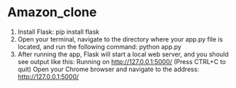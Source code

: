 # Amazon_clone
1.  Install Flask: pip install flask
2.  Open your terminal, navigate to the directory where your app.py file is located, and run the following command: python app.py
3.  After running the app, Flask will start a local web server, and you should see output like this:
    Running on http://127.0.0.1:5000/ (Press CTRL+C to quit)
    Open your Chrome browser and navigate to the address: http://127.0.0.1:5000/